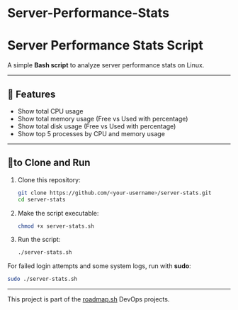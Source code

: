 # Server-Performance-Stats


# Server Performance Stats Script

A simple **Bash script** to analyze server performance stats on Linux.

---

## 📌 Features
- Show total CPU usage  
- Show total memory usage (Free vs Used with percentage)  
- Show total disk usage (Free vs Used with percentage)  
- Show top 5 processes by CPU and memory usage  

---

## 🚀to Clone and Run

1. Clone this repository:
   ```bash
   git clone https://github.com/<your-username>/server-stats.git
   cd server-stats


2. Make the script executable:

   ```bash
   chmod +x server-stats.sh
   ```

3. Run the script:

   ```bash
   ./server-stats.sh
   ```

For failed login attempts and some system logs, run with **sudo**:

```bash
sudo ./server-stats.sh
```

---

This project is part of the [roadmap.sh](https://roadmap.sh/projects/server-stats) DevOps projects.

